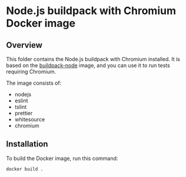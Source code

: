 # Node.js buildpack with Chromium Docker image

## Overview

This folder contains the Node.js buildpack with Chromium installed. It is based on the [buildpack-node](../buildpack-node) image, and you can use it to run tests requiring Chromium.

The image consists of:

- nodejs
- eslint
- tslint
- prettier
- whitesource
- chromium

## Installation

To build the Docker image, run this command:

```bash
docker build .
```
